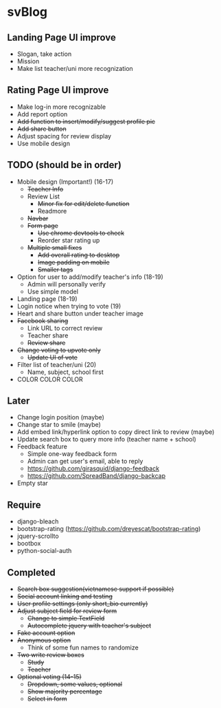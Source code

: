# svBlog

## Landing Page UI improve

* Slogan, take action
* Mission
* Make list teacher/uni more recognization

## Rating Page UI improve

* Make log-in more recognizable
* Add report option
* ~~Add function to insert/modify/suggest profile pic~~
* ~~Add share button~~
* Adjust spacing for review display
* Use mobile design

## TODO (should be in order)
* Mobile design (Important!) (16-17)
	* ~~Teacher Info~~
	* Review List
		* ~~Minor fix for edit/delete function~~
		* Readmore
	* ~~Navbar~~
	* ~~Form page~~
		* ~~Use chrome devtools to check~~
		* Reorder star rating up
	* ~~Multiple small fixes~~
		* ~~Add overall rating to desktop~~
		* ~~Image padding on mobile~~
		* ~~Smaller tags~~
* Option for user to add/modify teacher's info (18-19)
	* Admin will personally verify
	* Use simple model
* Landing page (18-19)
* Login notice when trying to vote (19)
* Heart and share button under teacher image 
* ~~Facebook sharing~~
	* Link URL to correct review
	* Teacher share
	* ~~Review share~~
* ~~Change voting to upvote only~~
	* ~~Update UI of vote~~
* Filter list of teacher/uni (20)
	* Name, subject, school first
* COLOR COLOR COLOR

## Later
* Change login position (maybe)
* Change star to smile (maybe)
* Add embed link/hyperlink option to copy direct link to review (maybe)
* Update search box to query more info (teacher name + school)
* Feedback feature
	* Simple one-way feedback form
	* Admin can get user's email, able to reply
	* https://github.com/girasquid/django-feedback
	* https://github.com/SpreadBand/django-backcap
* Empty star

## Require
* django-bleach
* bootstrap-rating (https://github.com/dreyescat/bootstrap-rating)
* jquery-scrollto
* bootbox
* python-social-auth

## Completed
* ~~Search box suggestion(vietnamese support if possible)~~
* ~~Social account linking and testing~~
* ~~User profile settings (only short_bio currently)~~
* ~~Adjust subject field for review form~~
	* ~~Change to simple TextField~~
	* ~~Autocomplete jquery with teacher's subject~~
* ~~Fake account option~~
* ~~Anonymous option~~
	* Think of some fun names to randomize
* ~~Two write review boxes~~
	* ~~Study~~
	* ~~Teacher~~
* ~~Optional voting (14-15)~~
	* ~~Dropdown, some values, optional~~
	* ~~Show majority percentage~~
	* ~~Select in form~~